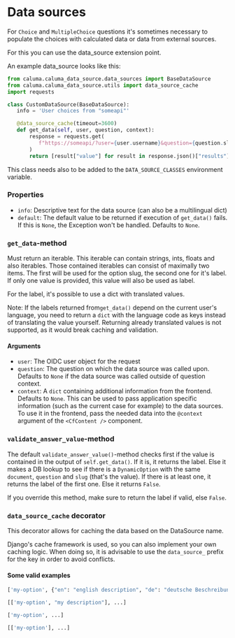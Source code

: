 # Data sources

For `Choice` and `MultipleChoice` questions it's sometimes necessary to populate the choices with calculated data or data from external sources.

For this you can use the data\_source extension point.

An example data\_source looks like this:

```python
from caluma.caluma_data_source.data_sources import BaseDataSource
from caluma.caluma_data_source.utils import data_source_cache
import requests

class CustomDataSource(BaseDataSource):
   info = 'User choices from "someapi"'

   @data_source_cache(timeout=3600)
   def get_data(self, user, question, context):
       response = requests.get(
          f"https://someapi/?user={user.username}&question={question.slug}&key={context.key}"
       )
       return [result["value"] for result in response.json()["results"]]
```

This class needs also to be added to the `DATA_SOURCE_CLASSES` environment variable.

### Properties

* `info`: Descriptive text for the data source (can also be a multilingual dict)
* `default`: The default value to be returned if execution of `get_data()` fails. If this is `None`, the Exception won't be handled. Defaults to `None`.

### `get_data`-method

Must return an iterable. This iterable can contain strings, ints, floats and also iterables. Those contained iterables can consist of maximally two items. The first will be used for the option slug, the second one for it's label. If only one value is provided, this value will also be used as label.

For the label, it's possible to use a dict with translated values.

Note: If the labels returned from`get_data()` depend on the current user's language, you need to return a `dict` with the language code as keys instead of translating the value yourself. Returning already translated values is not supported, as it would break caching and validation.

#### Arguments

* `user`: The OIDC user object for the request
* `question`: The question on which the data source was called upon. Defaults to `None` if the data source was called outside of question context.
* `context`: A `dict` containing additional information from the frontend. Defaults to `None`. This can be used to pass application specific information (such as the current case for example) to the data sources. To use it in the frontend, pass the needed data into the `@context` argument of the `<CfContent />` component.

### `validate_answer_value`-method

The default `validate_answer_value()`-method checks first if the value is contained in the output of `self.get_data()`. If it is, it returns the label. Else it makes a DB lookup to see if there is a `DynamicOption` with the same `document`, `question` and `slug` (that's the value). If there is at least one, it returns the label of the first one. Else it returns `False`.

If you override this method, make sure to return the label if valid, else `False`.

### `data_source_cache` decorator

This decorator allows for caching the data based on the DataSource name.

Django's cache framework is used, so you can also implement your own caching logic. When doing so, it is advisable to use the `data_source_` prefix for the key in order to avoid conflicts.

#### Some valid examples

```python
['my-option', {"en": "english description", "de": "deutsche Beschreibung"}, ...]

[['my-option', "my description"], ...]

['my-option', ...]

[['my-option'], ...]
```
